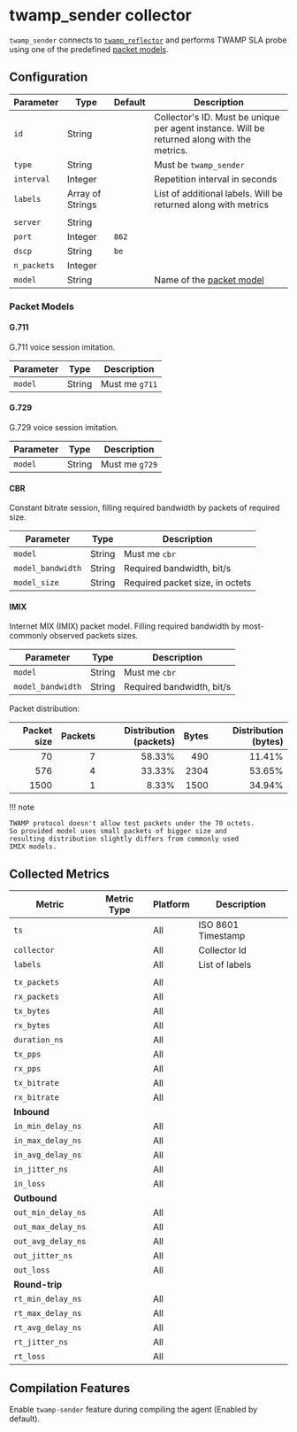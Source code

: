 # twamp_sender collector

`twamp_sender` connects to [`twamp_reflector`](twamp_reflector.md) and performs
TWAMP SLA probe using one of the predefined [packet models](#packet-models).

## Configuration

| Parameter   | Type             | Default | Description                                                                                 |
| ----------- | ---------------- | ------- | ------------------------------------------------------------------------------------------- |
| `id`        | String           |         | Collector's ID. Must be unique per agent instance. Will be returned along with the metrics. |
| `type`      | String           |         | Must be `twamp_sender`                                                                      |
| `interval`  | Integer          |         | Repetition interval in seconds                                                              |
| `labels`    | Array of Strings |         | List of additional labels. Will be returned along with metrics                              |
|             |                  |         |                                                                                             |
| `server`    | String           |         |                                                                                             |
| `port`      | Integer          | `862`   |                                                                                             |
| `dscp`      | String           | `be`    |                                                                                             |
| `n_packets` | Integer          |         |                                                                                             |
| `model`     | String           |         | Name of the [packet model](#packet-models)                                                  |

### Packet Models

#### G.711

G.711 voice session imitation.

| Parameter | Type   | Description    |
| --------- | ------ | -------------- |
| `model`   | String | Must me `g711` |

#### G.729

G.729 voice session imitation.

| Parameter | Type   | Description    |
| --------- | ------ | -------------- |
| `model`   | String | Must me `g729` |

#### CBR

Constant bitrate session, filling required bandwidth by packets of required size.

| Parameter         | Type   | Description                     |
| ----------------- | ------ | ------------------------------- |
| `model`           | String | Must me `cbr`                   |
| `model_bandwidth` | String | Required bandwidth, bit/s       |
| `model_size`      | String | Required packet size, in octets |

#### IMIX

Internet MIX (IMIX) packet model. Filling required bandwidth by most-commonly
observed packets sizes.

| Parameter         | Type   | Description               |
| ----------------- | ------ | ------------------------- |
| `model`           | String | Must me `cbr`             |
| `model_bandwidth` | String | Required bandwidth, bit/s |

Packet distribution:

| Packet size | Packets | Distribution (packets) | Bytes | Distribution (bytes) |
| ----------: | ------: | ---------------------: | ----: | -------------------: |
|          70 |       7 |                 58.33% |   490 |               11.41% |
|         576 |       4 |                 33.33% |  2304 |               53.65% |
|        1500 |       1 |                  8.33% |  1500 |               34.94% |

!!! note

    TWAMP protocol doesn't allow test packets under the 70 octets.
    So provided model uses small packets of bigger size and
    resulting distribution slightly differs from commonly used
    IMIX models.

## Collected Metrics

| Metric             | Metric Type | Platform | Description        |
| ------------------ | ----------- | -------- | ------------------ |
| `ts`               |             | All      | ISO 8601 Timestamp |
| `collector`        |             | All      | Collector Id       |
| `labels`           |             | All      | List of labels     |
|                    |             |          |                    |
| `tx_packets`       |             | All      |                    |
| `rx_packets`       |             | All      |                    |
| `tx_bytes`         |             | All      |                    |
| `rx_bytes`         |             | All      |                    |
| `duration_ns`      |             | All      |                    |
| `tx_pps`           |             | All      |                    |
| `rx_pps`           |             | All      |                    |
| `tx_bitrate`       |             | All      |                    |
| `rx_bitrate`       |             | All      |                    |
| **Inbound**        |             |          |                    |
| `in_min_delay_ns`  |             | All      |                    |
| `in_max_delay_ns`  |             | All      |                    |
| `in_avg_delay_ns`  |             | All      |                    |
| `in_jitter_ns`     |             | All      |                    |
| `in_loss`          |             | All      |                    |
| **Outbound**       |             |          |                    |
| `out_min_delay_ns` |             | All      |                    |
| `out_max_delay_ns` |             | All      |                    |
| `out_avg_delay_ns` |             | All      |                    |
| `out_jitter_ns`    |             | All      |                    |
| `out_loss`         |             | All      |                    |
| **Round-trip**     |             |          |                    |
| `rt_min_delay_ns`  |             | All      |                    |
| `rt_max_delay_ns`  |             | All      |                    |
| `rt_avg_delay_ns`  |             | All      |                    |
| `rt_jitter_ns`     |             | All      |                    |
| `rt_loss`          |             | All      |                    |

## Compilation Features

Enable `twamp-sender` feature during compiling the agent (Enabled by default).

